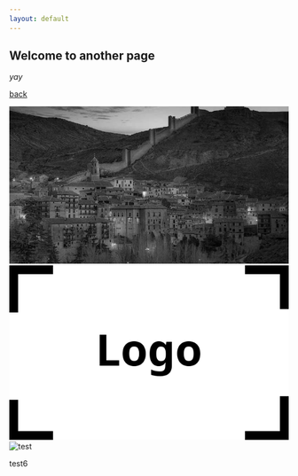 ```yaml
---
layout: default
---
```


## Welcome to another page

_yay_

[back](./)

![test](assets/img/a.jpg)
![test](assets/img/grids/logo.png)
![test](assets/img/grids/Albarracín_201104_gray.jpg)


test6

